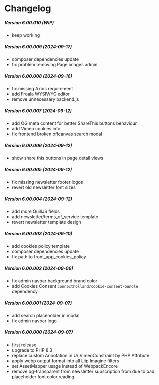Changelog
=========

##### Version 6.00.010 (WIP)
 * keep working

##### Version 6.00.009 (2024-09-17)
 * composer dependencies update
 * fix problem removing Page images admin

##### Version 6.00.008 (2024-09-16)
 * fix missing Axios requirement
 * add Froala WYSIWYG editor
 * remove unnecessary backend.js

##### Version 6.00.007 (2024-09-12)
 * add OG meta content for better ShareThis buttons behaviour
 * add Vimeo cookies info
 * fix frontend broken offcanvas search modal

##### Version 6.00.006 (2024-09-12)
 * show share this buttons in page detail views

##### Version 6.00.005 (2024-09-12)
 * fix missing newsletter footer logos
 * revert old newsletter font sizes

##### Version 6.00.004 (2024-09-12)
 * add more QuillJS fields
 * add newsletter/terms_of_service template
 * revert newsletter template design

##### Version 6.00.003 (2024-09-10)
 * add cookies policy template
 * composer dependencies update
 * fix path to front_app_cookies_policy

##### Version 6.00.002 (2024-09-09)
 * fix admin navbar background brand color
 * add Cookies Consent `connectholland/cookie-consent-bundle` dependency

##### Version 6.00.001 (2024-09-07)
 * add search placeholder in modal
 * fix admin navbar logo

##### Version 6.00.000 (2024-09-07)
 * first release
 * upgrade to PHP 8.3
 * replace custom Annotation in UrlVimeoConstraint by PHP Attribute
 * apply webp output format into all Liip Imagine filters
 * set AssetMapper usage instead of WebpackEncore
 * remove bg-transparent from newsletter subscription from due to bad placeholder font color reading
